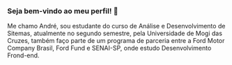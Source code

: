 ### Seja bem-vindo ao meu perfil! 👋

Me chamo André, sou estudante do curso de Análise e Desenvolvimento de Sitemas, atualmente no segundo semestre, pela Universidade de Mogi das Cruzes, também faço parte de um programa de parceria entre a Ford Motor Company Brasil, Ford Fund e SENAI-SP, onde estudo Desenvolvimento Frond-end. 


<!--
**andrehataishi/andrehataishi** is a ✨ _special_ ✨ repository because its `README.md` (this file) appears on your GitHub profile.

Here are some ideas to get you started:

- 🔭 I’m currently working on ...
- 🌱 I’m currently learning ...
- 👯 I’m looking to collaborate on ...
- 🤔 I’m looking for help with ...
- 💬 Ask me about ...
- 📫 How to reach me: ...
- 😄 Pronouns: ...
- ⚡ Fun fact: ...
-->
